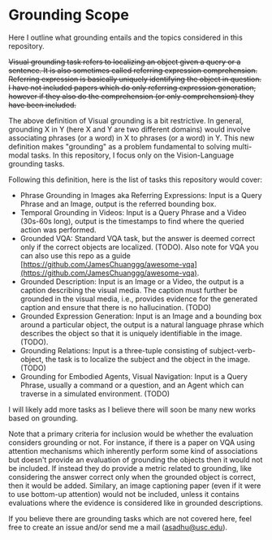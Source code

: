# Grounding Scope

Here I outline what grounding entails and the topics considered in this repository.

~~Visual grounding task refers to localizing an object given a query or a sentence. It is also sometimes called referring expression comprehension. Referring expression is basically uniquely identifying the object in question. I have not included papers which do only referring expression generation, however if they also do the comprehension (or only comprehension) they have been included.~~

The above definition of Visual grounding is a bit restrictive. In general, grounding X in Y (here X and Y are two different domains) would involve associating phrases (or a word) in X to phrases (or a word) in Y. This new definition makes "grounding" as a problem fundamental to solving multi-modal tasks. In this repository, I focus only on the Vision-Language grounding tasks.

Following this definition, here is the list of tasks this repository would cover:
- Phrase Grounding in Images aka Referring Expressions: Input is a Query Phrase and an Image, output is the referred bounding box. 
- Temporal Grounding in Videos: Input is a Query Phrase and a Video (30s-60s long), output is the timestamps to find where the queried action was performed.
- Grounded VQA: Standard VQA task, but the answer is deemed correct only if the correct objects are localized. (TODO). Also note for VQA you can also use this repo as a guide [https://github.com/JamesChuanggg/awesome-vqa](https://github.com/JamesChuanggg/awesome-vqa).
- Grounded Description: Input is an Image or a Video, the output is a caption describing the visual media. The caption must further be grounded in the visual media, i.e., provides evidence for the generated caption and ensure that there is no hallucination. (TODO)
- Grounded Expression Generation: Input is an Image and a bounding box around a particular object, the output is a natural language phrase which describes the object so that it is uniquely identifiable in the image. (TODO).
- Grounding Relations: Input is a three-tuple consisting of subject-verb-object, the task is to localize the subject and the object in the image. (TODO)
- Grounding for Embodied Agents, Visual Navigation: Input is a Query Phrase, usually a command or a question, and an Agent which can traverse in a simulated environment. (TODO)

I will likely add more tasks as I believe there will soon be many new works based on grounding. 

Note that a primary criteria for inclusion would be whether the evaluation considers grounding or not. For instance, if there is a paper on VQA using attention mechanisms which inherently perform some kind of associations but doesn't provide an evaluation of grounding the objects then it would not be included. If instead they do provide a metric related to grounding, like considering the answer correct only when the grounded object is correct, then it would be added. Similary, an image captioning paper (even if it were to use bottom-up attention) would not be included, unless it contains evaluations where the evidence is considered like in grounded descriptions.


If you believe there are grounding tasks which are not covered here, feel free to create an issue and/or send me a mail (asadhu@usc.edu).
